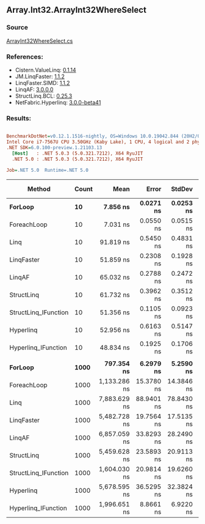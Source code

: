 ﻿## Array.Int32.ArrayInt32WhereSelect

### Source
[ArrayInt32WhereSelect.cs](../LinqBenchmarks/Array/Int32/ArrayInt32WhereSelect.cs)

### References:
- Cistern.ValueLinq: [0.1.14](https://www.nuget.org/packages/Cistern.ValueLinq/0.1.14)
- JM.LinqFaster: [1.1.2](https://www.nuget.org/packages/JM.LinqFaster/1.1.2)
- LinqFaster.SIMD: [1.1.2](https://www.nuget.org/packages/LinqFaster.SIMD/1.0.3)
- LinqAF: [3.0.0.0](https://www.nuget.org/packages/LinqAF/3.0.0.0)
- StructLinq.BCL: [0.25.3](https://www.nuget.org/packages/StructLinq.BCL/0.25.3)
- NetFabric.Hyperlinq: [3.0.0-beta41](https://www.nuget.org/packages/NetFabric.Hyperlinq/3.0.0-beta41)

### Results:
``` ini

BenchmarkDotNet=v0.12.1.1516-nightly, OS=Windows 10.0.19042.844 (20H2/October2020Update)
Intel Core i7-7567U CPU 3.50GHz (Kaby Lake), 1 CPU, 4 logical and 2 physical cores
.NET SDK=6.0.100-preview.1.21103.13
  [Host]   : .NET 5.0.3 (5.0.321.7212), X64 RyuJIT
  .NET 5.0 : .NET 5.0.3 (5.0.321.7212), X64 RyuJIT

Job=.NET 5.0  Runtime=.NET 5.0  

```
|               Method | Count |         Mean |      Error |     StdDev | Ratio | RatioSD |  Gen 0 | Gen 1 | Gen 2 | Allocated |
|--------------------- |------ |-------------:|-----------:|-----------:|------:|--------:|-------:|------:|------:|----------:|
|              **ForLoop** |    **10** |     **7.856 ns** |  **0.0271 ns** |  **0.0253 ns** |  **1.00** |    **0.00** |      **-** |     **-** |     **-** |         **-** |
|          ForeachLoop |    10 |     7.031 ns |  0.0550 ns |  0.0515 ns |  0.90 |    0.01 |      - |     - |     - |         - |
|                 Linq |    10 |    91.819 ns |  0.5450 ns |  0.4831 ns | 11.69 |    0.07 | 0.0497 |     - |     - |     104 B |
|           LinqFaster |    10 |    51.859 ns |  0.2308 ns |  0.1928 ns |  6.60 |    0.03 | 0.0459 |     - |     - |      96 B |
|               LinqAF |    10 |    65.032 ns |  0.2788 ns |  0.2472 ns |  8.28 |    0.04 |      - |     - |     - |         - |
|           StructLinq |    10 |    61.732 ns |  0.3962 ns |  0.3512 ns |  7.86 |    0.05 | 0.0305 |     - |     - |      64 B |
| StructLinq_IFunction |    10 |    51.356 ns |  0.1105 ns |  0.0923 ns |  6.53 |    0.02 |      - |     - |     - |         - |
|            Hyperlinq |    10 |    52.956 ns |  0.6163 ns |  0.5147 ns |  6.74 |    0.07 |      - |     - |     - |         - |
|  Hyperlinq_IFunction |    10 |    48.834 ns |  0.1925 ns |  0.1706 ns |  6.22 |    0.03 |      - |     - |     - |         - |
|                      |       |              |            |            |       |         |        |       |       |           |
|              **ForLoop** |  **1000** |   **797.354 ns** |  **6.2979 ns** |  **5.2590 ns** |  **1.00** |    **0.00** |      **-** |     **-** |     **-** |         **-** |
|          ForeachLoop |  1000 | 1,133.286 ns | 15.3780 ns | 14.3846 ns |  1.42 |    0.02 |      - |     - |     - |         - |
|                 Linq |  1000 | 7,883.629 ns | 88.9401 ns | 78.8430 ns |  9.89 |    0.08 | 0.0458 |     - |     - |     104 B |
|           LinqFaster |  1000 | 5,482.728 ns | 19.7564 ns | 17.5135 ns |  6.88 |    0.04 | 2.8915 |     - |     - |   6,064 B |
|               LinqAF |  1000 | 6,857.059 ns | 33.8293 ns | 28.2490 ns |  8.60 |    0.08 |      - |     - |     - |         - |
|           StructLinq |  1000 | 5,459.628 ns | 23.5893 ns | 20.9113 ns |  6.85 |    0.05 | 0.0305 |     - |     - |      64 B |
| StructLinq_IFunction |  1000 | 1,604.030 ns | 20.9814 ns | 19.6260 ns |  2.01 |    0.03 |      - |     - |     - |         - |
|            Hyperlinq |  1000 | 5,678.595 ns | 36.5295 ns | 32.3824 ns |  7.12 |    0.07 |      - |     - |     - |         - |
|  Hyperlinq_IFunction |  1000 | 1,996.651 ns |  8.8661 ns |  6.9220 ns |  2.50 |    0.02 |      - |     - |     - |         - |
